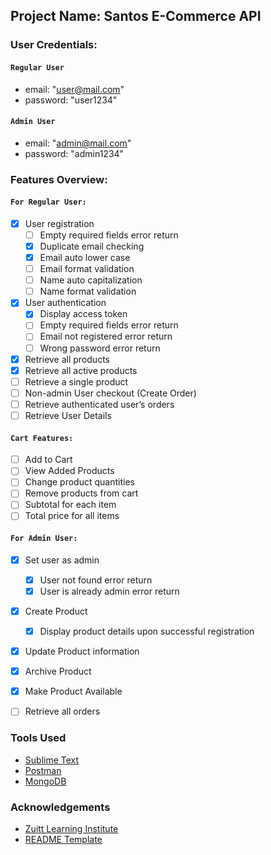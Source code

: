 

## Project Name: Santos E-Commerce API


### User Credentials:

#### `Regular User`
*   email: "user@mail.com"
*   password: "user1234"

#### `Admin User`
*   email: "admin@mail.com"
*   password: "admin1234"


### Features Overview:

#### `For Regular User:`
*   [x] User registration
	*   [ ] Empty required fields error return
	*   [x] Duplicate email checking
	*   [x] Email auto lower case
	*   [ ] Email format validation
	*   [ ] Name auto capitalization
	*   [ ] Name format validation
*   [x] User authentication
	*   [x] Display access token
	*   [ ] Empty required fields error return
	*   [ ] Email not registered error return
	*   [ ] Wrong password error return
*   [x] Retrieve all products
*   [x] Retrieve all active products
*   [ ] Retrieve a single product
*   [ ] Non-admin User checkout (Create Order)
*   [ ] Retrieve authenticated user’s orders
*   [ ] Retrieve User Details 

#### `Cart Features:`
*   [ ] Add to Cart
*   [ ] View Added Products
*   [ ] Change product quantities
*   [ ] Remove products from cart 
*   [ ] Subtotal for each item
*   [ ] Total price for all items

#### `For Admin User:`
*   [x] Set user as admin
	*   [x] User not found error return
	*   [x] User is already admin error return
*   [x] Create Product
	*   [x] Display product details upon successful registration
*   [x] Update Product information
*   [x] Archive Product
*   [x] Make Product Available
*   [ ] Retrieve all orders


### Tools Used

* [Sublime Text](https://www.sublimetext.com/)
* [Postman](https://www.postman.com/)
* [MongoDB](https://www.mongodb.com/)


### Acknowledgements
* [Zuitt Learning Institute](https://zuitt.co/)
* [README Template](https://gitlab.com/kopino4-templates/readme-template)